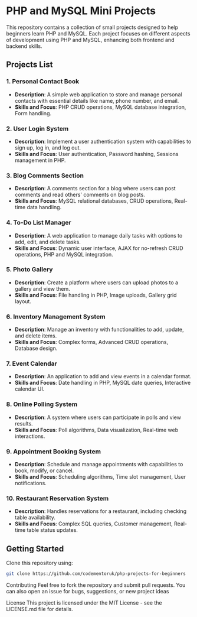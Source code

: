 # PHP and MySQL Mini Projects

This repository contains a collection of small projects designed to help beginners learn PHP and MySQL. Each project focuses on different aspects of development using PHP and MySQL, enhancing both frontend and backend skills.

## Projects List

### 1. Personal Contact Book

- **Description**: A simple web application to store and manage personal contacts with essential details like name, phone number, and email.
- **Skills and Focus**: PHP CRUD operations, MySQL database integration, Form handling.

### 2. User Login System

- **Description**: Implement a user authentication system with capabilities to sign up, log in, and log out.
- **Skills and Focus**: User authentication, Password hashing, Sessions management in PHP.

### 3. Blog Comments Section

- **Description**: A comments section for a blog where users can post comments and read others' comments on blog posts.
- **Skills and Focus**: MySQL relational databases, CRUD operations, Real-time data handling.

### 4. To-Do List Manager

- **Description**: A web application to manage daily tasks with options to add, edit, and delete tasks.
- **Skills and Focus**: Dynamic user interface, AJAX for no-refresh CRUD operations, PHP and MySQL integration.

### 5. Photo Gallery

- **Description**: Create a platform where users can upload photos to a gallery and view them.
- **Skills and Focus**: File handling in PHP, Image uploads, Gallery grid layout.

### 6. Inventory Management System

- **Description**: Manage an inventory with functionalities to add, update, and delete items.
- **Skills and Focus**: Complex forms, Advanced CRUD operations, Database design.

### 7. Event Calendar

- **Description**: An application to add and view events in a calendar format.
- **Skills and Focus**: Date handling in PHP, MySQL date queries, Interactive calendar UI.

### 8. Online Polling System

- **Description**: A system where users can participate in polls and view results.
- **Skills and Focus**: Poll algorithms, Data visualization, Real-time web interactions.

### 9. Appointment Booking System

- **Description**: Schedule and manage appointments with capabilities to book, modify, or cancel.
- **Skills and Focus**: Scheduling algorithms, Time slot management, User notifications.

### 10. Restaurant Reservation System

- **Description**: Handles reservations for a restaurant, including checking table availability.
- **Skills and Focus**: Complex SQL queries, Customer management, Real-time table status updates.

## Getting Started

Clone this repository using:

```bash
git clone https://github.com/codementoruk/php-projects-for-beginners
```

Contributing
Feel free to fork the repository and submit pull requests. You can also open an issue for bugs, suggestions, or new project ideas

License
This project is licensed under the MIT License - see the LICENSE.md file for details.
